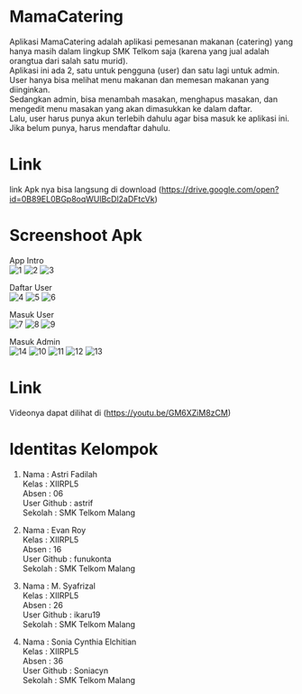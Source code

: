 # MamaCatering

Aplikasi MamaCatering adalah aplikasi pemesanan makanan (catering) yang hanya masih dalam lingkup SMK Telkom saja (karena yang jual adalah orangtua 
dari salah satu murid).<br> 
Aplikasi ini ada 2, satu untuk pengguna (user) dan satu lagi untuk admin.<br>
User hanya bisa melihat menu makanan dan memesan makanan yang diinginkan.<br>
Sedangkan admin, bisa menambah masakan, menghapus masakan, dan mengedit menu masakan yang akan dimasukkan ke dalam daftar.<br>
Lalu, user harus punya akun terlebih dahulu agar bisa masuk ke aplikasi ini. Jika belum punya, harus mendaftar dahulu.<br>

# Link 
link Apk nya bisa langsung di download (https://drive.google.com/open?id=0B89EL0BGp8oqWUlBcDl2aDFtcVk)  

# Screenshoot Apk
App Intro<br>
![1](https://github.com/Soniacyn/MamaCatering/blob/master/1.jpg)
![2](https://github.com/Soniacyn/MamaCatering/blob/master/2.jpg)
![3](https://github.com/Soniacyn/MamaCatering/blob/master/3.jpg)

Daftar User<br>
![4](https://github.com/Soniacyn/MamaCatering/blob/master/4.jpg)
![5](https://github.com/Soniacyn/MamaCatering/blob/master/5.jpg)
![6](https://github.com/Soniacyn/MamaCatering/blob/master/6.jpg)

Masuk User<br>
![7](https://github.com/Soniacyn/MamaCatering/blob/master/7.jpg)
![8](https://github.com/Soniacyn/MamaCatering/blob/master/8.jpg)
![9](https://github.com/Soniacyn/MamaCatering/blob/master/9.jpg)

Masuk Admin<br>
![14](https://github.com/Soniacyn/MamaCatering/blob/master/14.jpg)
![10](https://github.com/Soniacyn/MamaCatering/blob/master/10.jpg)
![11](https://github.com/Soniacyn/MamaCatering/blob/master/11.jpg)
![12](https://github.com/Soniacyn/MamaCatering/blob/master/12.jpg)
![13](https://github.com/Soniacyn/MamaCatering/blob/master/13.jpg)

# Link 
Videonya dapat dilihat di (https://youtu.be/GM6XZiM8zCM)

# Identitas Kelompok<br>
1. Nama        : Astri Fadilah<br>
   Kelas       : XIIRPL5<br>
   Absen       : 06<br>
   User Github : astrif<br>
   Sekolah     : SMK Telkom Malang<br>
   
2. Nama        : Evan Roy<br>
   Kelas       : XIIRPL5<br>
   Absen       : 16<br>
   User Github : funukonta<br>
   Sekolah     : SMK Telkom Malang<br>
   
3. Nama        : M. Syafrizal<br>
   Kelas       : XIIRPL5<br>
   Absen       : 26<br>
   User Github : ikaru19<br>
   Sekolah     : SMK Telkom Malang<br>
   
4. Nama        : Sonia Cynthia Elchitian<br>
   Kelas       : XIIRPL5<br>
   Absen       : 36<br>
   User Github : Soniacyn<br>
   Sekolah     : SMK Telkom Malang<br>
   
